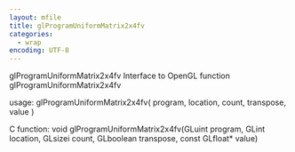 ```yaml
---
layout: mfile
title: glProgramUniformMatrix2x4fv
categories:
  - wrap
encoding: UTF-8
---
```


glProgramUniformMatrix2x4fv  Interface to OpenGL function glProgramUniformMatrix2x4fv

usage:  glProgramUniformMatrix2x4fv( program, location, count, transpose, value )

C function:  void glProgramUniformMatrix2x4fv(GLuint program, GLint location, GLsizei count, GLboolean transpose, const GLfloat\* value)